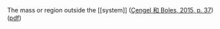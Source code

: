 The mass or region outside the [[system]] ([Çengel 和 Boles, 2015, p. 37](zotero://select/library/items/FCMSUVW2)) ([pdf](zotero://open-pdf/library/items/DFP6L6PZ?page=37&annotation=36X4GN3S))
